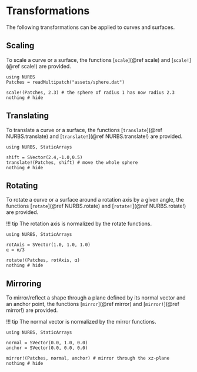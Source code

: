 
# Transformations

The following transformations can be applied to curves and surfaces.


## Scaling

To scale a curve or a surface, the functions [`scale`](@ref scale) and [`scale!`](@ref scale!) are provided.

```@example trafos
using NURBS
Patches = readMultipatch("assets/sphere.dat")

scale!(Patches, 2.3) # the sphere of radius 1 has now radius 2.3
nothing # hide
```


## Translating

To translate a curve or a surface, the functions [`translate`](@ref NURBS.translate) and [`translate!`](@ref NURBS.translate!) are provided.

```@example trafos
using NURBS, StaticArrays

shift = SVector(2.4,-1.0,0.5)
translate!(Patches, shift) # move the whole sphere
nothing # hide
```


## Rotating

To rotate a curve or a surface around a rotation axis by a given angle, the functions [`rotate`](@ref NURBS.rotate) and [`rotate!`](@ref NURBS.rotate!) are provided.

!!! tip
    The rotation axis is normalized by the rotate functions.

```@example trafos
using NURBS, StaticArrays

rotAxis = SVector(1.0, 1.0, 1.0)
α = π/3

rotate!(Patches, rotAxis, α)
nothing # hide
```


## Mirroring

To mirror/reflect a shape through a plane defined by its normal vector and an anchor point, the functions [`mirror`](@ref mirror) and [`mirror!`](@ref mirror!) are provided.

!!! tip
    The normal vector is normalized by the mirror functions.

```@example trafos
using NURBS, StaticArrays

normal = SVector(0.0, 1.0, 0.0)
anchor = SVector(0.0, 0.0, 0.0)

mirror!(Patches, normal, anchor) # mirror through the xz-plane
nothing # hide
```
